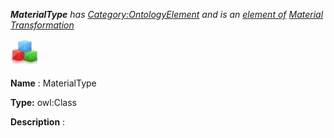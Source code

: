 ___MaterialType__ 
 has
 [Category:OntologyElement](../../Category/OntologyElement "Category:OntologyElement") 
 and is an
 [element of](../../Property/ElementOf "Property:ElementOf") 
[Material Transformation](../../Submissions/Material_Transformation "Submissions:Material Transformation")_




  





[![Class](../public/images/thumb/2/27/Class.gif/45px-Class.gif)](../../Image/Class.gif "Class")


__Name__ 
 : MaterialType
 



__Type:__ 
 owl:Class
 



__Description__ 
 :